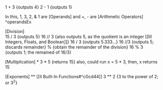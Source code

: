 1 + 3 {outputs 4}
2 - 1 {outputs 1}

In this, 1, 3, 2, & 1 are [Operands] and +, - are [Arithmetic Operators] ^operandsEx

[Division] \
15 / 3 {outputs 5}
	16 // 3 {also outputs 5, as the quotient is an integer [[III Integers, Floats, and Boolean]]}
		16 / 3 {outputs 5.333...}
		16 //3 {outputs 5; discards remainder}
	% {obtain the remainder of the division}
		16 % 3 {outputs 1; the remained of 16/3}

[Multiplication] *
	3 * 5 {returns 15}
		also, could run x = 5 * 3, then, x returns 15

[Exponents] ** [[II Built-In Functions#^c0cd44]]
	3 ** 2 {3 to the power of 2; or $3^2$}